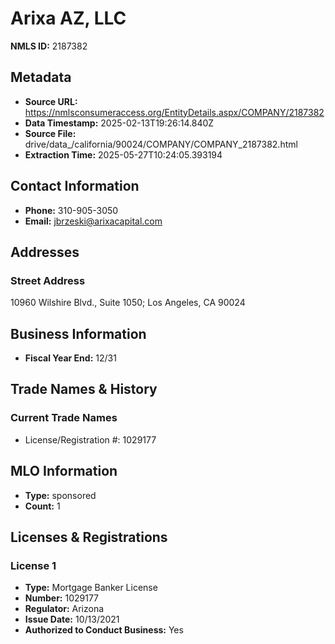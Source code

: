 # Arixa AZ, LLC

**NMLS ID:** 2187382

## Metadata
- **Source URL:** https://nmlsconsumeraccess.org/EntityDetails.aspx/COMPANY/2187382
- **Data Timestamp:** 2025-02-13T19:26:14.840Z
- **Source File:** drive/data_/california/90024/COMPANY/COMPANY_2187382.html
- **Extraction Time:** 2025-05-27T10:24:05.393194

## Contact Information
- **Phone:** 310-905-3050
- **Email:** jbrzeski@arixacapital.com

## Addresses
### Street Address
10960 Wilshire Blvd., Suite 1050; Los Angeles, CA 90024

## Business Information
- **Fiscal Year End:** 12/31

## Trade Names & History
### Current Trade Names
- License/Registration #: 1029177

## MLO Information
- **Type:** sponsored
- **Count:** 1

## Licenses & Registrations

### License 1
- **Type:** Mortgage Banker License
- **Number:** 1029177
- **Regulator:** Arizona
- **Issue Date:** 10/13/2021
- **Authorized to Conduct Business:** Yes
